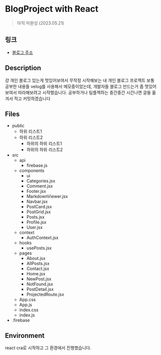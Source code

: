 # BlogProject with React

> 아직 미완성 (2023.05.21)

## 링크
* [블로그 주소](https://jangdu-85756.web.app)

## Description

걍 개인 블로그 있는게 멋있어보여서 무작정 시작해보는 내 개인 블로그 프로젝트
보통 공부한 내용들 velog를 사용해서 메모중이었는데, 개발자들 블로그 만드는거 좀 멋있어 보여서 따라해보려고 시작했습니다.
공부하거나 팀플젝하는 중간중간 시간나면 글들 옮겨서 적고 커밋하겠습니다

## Files
* public
  * 하위 리스트1
  * 하위 리스트2
    * 하위의 하위 리스트1
    * 하위의 하위 리스트2
* src
  * api
    * firebase.js
  * components
    * ui
    * Categories.jsx
    * Comment.jsx
    * Footer.jsx
    * MarkdownViewer.jsx
    * Navbar.jsx
    * PostCard.jsx
    * PostGrid.jsx
    * Posts.jsx
    * Profile.jsx
    * User.jsx
  * context
    * AuthContext.jsx
  * hooks
    * usePosts.jsx
  * pages
    * About.jsx
    * AllPosts.jsx
    * Contact.jsx
    * Home.jsx
    * NewPost.jsx
    * NotFound.jsx
    * PostDetail.jsx
    * ProjectedRoute.jsx
  * App.css
  * App.js
  * index.css
  * index.js
* .firebase

## Environment

react cra로 시작하고 그 환경에서 진행했습니다.
